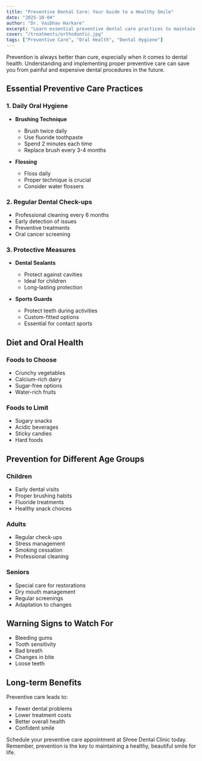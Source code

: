 ```yaml
---
title: "Preventive Dental Care: Your Guide to a Healthy Smile"
date: "2025-10-04"
author: "Dr. Vaibhav Harkare"
excerpt: "Learn essential preventive dental care practices to maintain optimal oral health and avoid common dental problems."
cover: "/treatments/orthodontic.jpg"
tags: ["Preventive Care", "Oral Health", "Dental Hygiene"]
---
```


Prevention is always better than cure, especially when it comes to dental health. Understanding and implementing proper preventive care can save you from painful and expensive dental procedures in the future.

## Essential Preventive Care Practices

### 1. Daily Oral Hygiene
- **Brushing Technique**
  - Brush twice daily
  - Use fluoride toothpaste
  - Spend 2 minutes each time
  - Replace brush every 3-4 months

- **Flossing**
  - Floss daily
  - Proper technique is crucial
  - Consider water flossers

### 2. Regular Dental Check-ups
- Professional cleaning every 6 months
- Early detection of issues
- Preventive treatments
- Oral cancer screening

### 3. Protective Measures
- **Dental Sealants**
  - Protect against cavities
  - Ideal for children
  - Long-lasting protection

- **Sports Guards**
  - Protect teeth during activities
  - Custom-fitted options
  - Essential for contact sports

## Diet and Oral Health

### Foods to Choose
- Crunchy vegetables
- Calcium-rich dairy
- Sugar-free options
- Water-rich fruits

### Foods to Limit
- Sugary snacks
- Acidic beverages
- Sticky candies
- Hard foods

## Prevention for Different Age Groups

### Children
- Early dental visits
- Proper brushing habits
- Fluoride treatments
- Healthy snack choices

### Adults
- Regular check-ups
- Stress management
- Smoking cessation
- Professional cleaning

### Seniors
- Special care for restorations
- Dry mouth management
- Regular screenings
- Adaptation to changes

## Warning Signs to Watch For

- Bleeding gums
- Tooth sensitivity
- Bad breath
- Changes in bite
- Loose teeth

## Long-term Benefits

Preventive care leads to:
- Fewer dental problems
- Lower treatment costs
- Better overall health
- Confident smile

Schedule your preventive care appointment at Shree Dental Clinic today. Remember, prevention is the key to maintaining a healthy, beautiful smile for life.